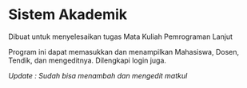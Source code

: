 # Sistem Akademik
Dibuat untuk menyelesaikan tugas Mata Kuliah Pemrograman Lanjut

Program ini dapat memasukkan dan menampilkan Mahasiswa, Dosen, Tendik, dan mengeditnya. Dilengkapi login juga.

*Update : Sudah bisa menambah dan mengedit matkul*
